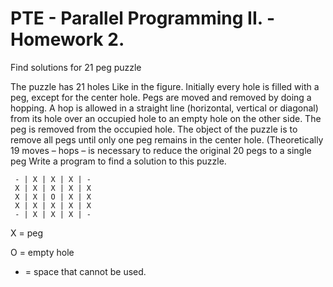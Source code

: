 # PTE - Parallel Programming II. - Homework 2.
Find solutions for 21 peg puzzle

The puzzle has 21 holes Like in the figure. Initially every hole is filled with a peg, except for the
center hole. Pegs are moved and removed by doing a hopping. A hop is allowed in a straight line
(horizontal, vertical or diagonal) from its hole over an occupied hole to an empty hole on the other
side. The peg is removed from the occupied hole. The object of the puzzle is to remove all pegs
until only one peg remains in the center hole. (Theoretically 19 moves – hops – is necessary to
reduce the original 20 pegs to a single peg
Write a program to find a solution to this puzzle.

```
 - | X | X | X | - 
 X | X | X | X | X 
 X | X | O | X | X
 X | X | X | X | X
 - | X | X | X | -
```

  X = peg

  O = empty hole

  - = space that cannot be used.